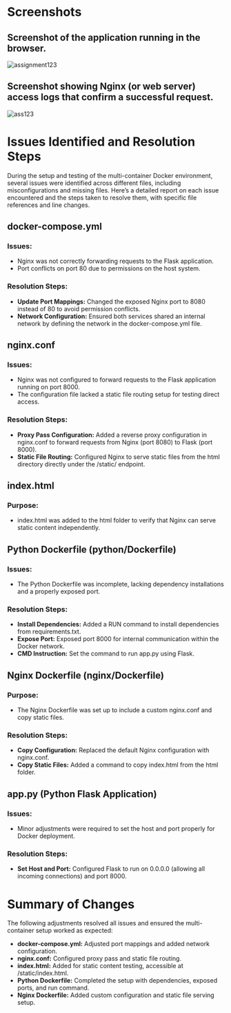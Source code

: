 # Screenshots

## Screenshot of the application running in the browser.
![assignment123](https://github.com/user-attachments/assets/d09dbed8-6435-425f-ad54-4cea995523f1)

## Screenshot showing Nginx (or web server) access logs that confirm a successful request.
![ass123](https://github.com/user-attachments/assets/08174270-ed34-4c0e-b488-6b22c36fbf2d)



# Issues Identified and Resolution Steps

During the setup and testing of the multi-container Docker environment, several issues were identified across different files, including misconfigurations and missing files. Here’s a detailed report on each issue encountered and the steps taken to resolve them, with specific file references and line changes.

## docker-compose.yml
### Issues:
- Nginx was not correctly forwarding requests to the Flask application.
- Port conflicts on port 80 due to permissions on the host system.

### Resolution Steps:
- **Update Port Mappings:** Changed the exposed Nginx port to 8080 instead of 80 to avoid permission conflicts.
- **Network Configuration:** Ensured both services shared an internal network by defining the network in the docker-compose.yml file.

## nginx.conf
### Issues:
- Nginx was not configured to forward requests to the Flask application running on port 8000.
- The configuration file lacked a static file routing setup for testing direct access.

### Resolution Steps:
- **Proxy Pass Configuration:** Added a reverse proxy configuration in nginx.conf to forward requests from Nginx (port 8080) to Flask (port 8000).
- **Static File Routing:** Configured Nginx to serve static files from the html directory directly under the /static/ endpoint.

## index.html
### Purpose:
- index.html was added to the html folder to verify that Nginx can serve static content independently.

## Python Dockerfile (python/Dockerfile)
### Issues:
- The Python Dockerfile was incomplete, lacking dependency installations and a properly exposed port.

### Resolution Steps:
- **Install Dependencies:** Added a RUN command to install dependencies from requirements.txt.
- **Expose Port:** Exposed port 8000 for internal communication within the Docker network.
- **CMD Instruction:** Set the command to run app.py using Flask.

## Nginx Dockerfile (nginx/Dockerfile)
### Purpose:
- The Nginx Dockerfile was set up to include a custom nginx.conf and copy static files.

### Resolution Steps:
- **Copy Configuration:** Replaced the default Nginx configuration with nginx.conf.
- **Copy Static Files:** Added a command to copy index.html from the html folder.

## app.py (Python Flask Application)
### Issues:
- Minor adjustments were required to set the host and port properly for Docker deployment.

### Resolution Steps:
- **Set Host and Port:** Configured Flask to run on 0.0.0.0 (allowing all incoming connections) and port 8000.



# Summary of Changes
The following adjustments resolved all issues and ensured the multi-container setup worked as expected:
- **docker-compose.yml:** Adjusted port mappings and added network configuration.
- **nginx.conf:** Configured proxy pass and static file routing.
- **index.html:** Added for static content testing, accessible at /static/index.html.
- **Python Dockerfile:** Completed the setup with dependencies, exposed ports, and run command.
- **Nginx Dockerfile:** Added custom configuration and static file serving setup.
